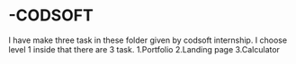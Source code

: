 # -CODSOFT
I have make three task in these folder given by codsoft internship.
I choose level 1 inside that there are 3 task.
1.Portfolio
2.Landing page
3.Calculator
